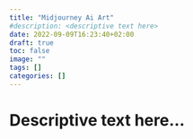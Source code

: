 ```yaml
---
title: "Midjourney Ai Art"
#description: <descriptive text here>
date: 2022-09-09T16:23:40+02:00
draft: true
toc: false
image: ""
tags: []
categories: []
---
```


# Descriptive text here...
<!--more-->
